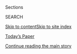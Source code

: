 <div id="app">

<div>

<div class="NYTAppHideMasthead css-1r6wvpq e1suatyy0">

<div class="section css-ui9rw0 e1suatyy2">

<div class="css-eph4ug er09x8g0">

<div class="css-6n7j50">

</div>

<span class="css-1dv1kvn">Sections</span>

<div class="css-10488qs">

<span class="css-1dv1kvn">SEARCH</span>

</div>

[Skip to content](#site-content)[Skip to site
index](#site-index)

</div>

<div class="css-10698na e1huz5gh0">

</div>

</div>

<div id="masthead-bar-one" class="section hasLinks css-15hmgas e1csuq9d3">

<div class="css-uqyvli e1csuq9d0">

</div>

<div class="css-1uqjmks e1csuq9d1">

</div>

<div class="css-9e9ivx">

[](https://myaccount.nytimes.com/auth/login?response_type=cookie&client_id=vi)

</div>

<div class="css-1bvtpon e1csuq9d2">

[Today’s Paper](https://www.nytimes.com/section/todayspaper)

</div>

</div>

</div>

</div>

<div data-aria-hidden="false">

<div id="site-content" data-role="main">

<div id="top-wrapper" class="css-15p45cc eaca97t0" type="top">

<div id="top-slug" class="css-19x0jxb eaca97t1" hidden="">

Advertisement

</div>

[Continue reading the main
story](#after-top)

<div class="ad top-wrapper" style="text-align:center;height:100%;display:block;min-height:90px">

<div id="top" class="place-ad" data-position="top" data-size-key="top">

</div>

</div>

<div id="after-top">

</div>

</div>

<div id="byline" class="section css-15h4p1b e9abtgs0">

<div class="css-1j21atc e1svk9qx1">

<div class="css-nfcc9b e1svk9qx3">

<div class="css-cnx41t">

![Portrait of Jesse
McKinley](https://static01.nyt.com/images/2018/02/20/multimedia/author-jesse-mckinley/author-jesse-mckinley-thumbLarge.jpg)

</div>

<div class="css-vl9dhg e1svk9qx5">

<div class="css-1nrhkj6 e1svk9qx6">

# Jesse McKinley

</div>

## <span></span>

Jesse McKinley is the Times's Albany bureau chief. He was previously the
San Francisco bureau chief, and a theater columnist and Broadway
reporter for the Culture Desk.

</div>

</div>

</div>

<div>

<div id="mid1-wrapper" class="css-1mn4oms eaca97t0" type="rank">

<div id="mid1-slug" class="css-1tag3rd eaca97t1">

Advertisement

</div>

[Continue reading the main
story](#after-mid1)

<div id="mid1" class="ad mid1-wrapper" style="text-align:center;height:100%;display:block">

</div>

<div id="after-mid1">

</div>

</div>

</div>

<div class="css-185go5a e1o5byef0">

<div class="css-15cbhtu">

  - [Latest](#stream-panel)
  - <span class="css-6n7j50">Search</span>
    <div class="control">
    <div class="label-container css-1dv1kvn">
    Search
    </div>
    <div class="css-wm4t3d">
    **<span id="clear-search-input" class="css-1dv1kvn">Clear this text
    input</span>
    </div>
    </div>
    <span class="css-1iovbfw"></span>

<div id="stream-panel" class="section css-8msx5b e1jz0cab1">

<div class="css-13mho3u">

1.  
    
    <div class="css-1cp3ece">
    
    <div class="css-1l4spti">
    
    [](/2020/08/04/nyregion/maloney-torres-ny-congressional-races.html)
    
    <div class="css-79elbk">
    
    ![](https://static01.nyt.com/images/2020/08/04/nyregion/04nyprimaries1/04nyprimaries1-thumbWide.jpg?quality=75&auto=webp&disable=upscale)
    
    </div>
    
    ## After 6 Weeks, Victors Are Declared in 2 N.Y. Congressional Primaries
    
    Representative Carolyn Maloney and Councilman Ritchie Torres won in
    New York City after a Democratic primary that raised concerns about
    mail-in voting.
    
    <div class="css-1nqbnmb ea5icrr0">
    
    By <span class="css-1n7hynb">Jesse McKinley, Shane Goldmacher
    <span>and</span> Matt
    Stevens</span>
    
    </div>
    
    </div>
    
    <div class="css-1lc2l26 e1xfvim33">
    
    </div>
    
    </div>

2.  
    
    <div class="css-1cp3ece">
    
    <div class="css-1l4spti">
    
    [](/2020/08/04/us/politics/trump-homeland-security.html)
    
    <div class="css-79elbk">
    
    ![](https://static01.nyt.com/images/2020/08/04/world/04dc-unrest-dhs3/merlin_169518027_abcb011b-c157-4051-81b6-b16fa05ffa57-thumbWide.jpg?quality=75&auto=webp&disable=upscale)
    
    </div>
    
    ## Meet the Official Accused of Helping Trump Politicize Homeland Security
    
    Chad F. Wolf joined the Department of Homeland Security in its
    infancy to help prevent another 9/11. Now he is helping President
    Trump use it to achieve his political ambitions.
    
    <div class="css-1nqbnmb ea5icrr0">
    
    By <span class="css-1n7hynb">Zolan Kanno-Youngs <span>and</span>
    Jesse
    McKinley</span>
    
    </div>
    
    </div>
    
    <div class="css-1lc2l26 e1xfvim33">
    
    </div>
    
    </div>

3.  
    
    <div class="css-1cp3ece">
    
    <div class="css-1l4spti">
    
    [](/2020/08/03/nyregion/nyc-congress-carolyn-maloney-ballots.html)
    
    <div class="css-79elbk">
    
    ![](https://static01.nyt.com/images/2020/08/03/nyregion/03NYVIRUS-MALONEY1/03NYVIRUS-MALONEY1-thumbWide.jpg?quality=75&auto=webp&disable=upscale)
    
    </div>
    
    ## Disputed Ballots Must Be Counted in N.Y. Congressional Race, U.S. Judge Rules
    
    Delays continue in a race that remains undecided six weeks after a
    Democratic primary in which Representative Carolyn B. Maloney faced
    off against a challenger.
    
    <div class="css-1nqbnmb ea5icrr0">
    
    By <span class="css-1n7hynb">Jesse
    McKinley</span>
    
    </div>
    
    </div>
    
    <div class="css-1lc2l26 e1xfvim33">
    
    </div>
    
    </div>

4.  
    
    <div class="css-1cp3ece">
    
    <div class="css-1l4spti">
    
    [](/2020/08/03/nyregion/nyc-mail-ballots-voting.html)
    
    <div class="css-79elbk">
    
    ![](https://static01.nyt.com/images/2020/07/31/nyregion/00nyvoting-02/00nyvoting-02-thumbWide-v2.jpg?quality=75&auto=webp&disable=upscale)
    
    </div>
    
    ## Why the Botched N.Y.C. Primary Has Become the November Nightmare
    
    Nearly six weeks later, two congressional races remain undecided,
    and officials are trading blame over the mishandling of tens of
    thousands of mail-in ballots.
    
    <div class="css-1nqbnmb ea5icrr0">
    
    By <span class="css-1n7hynb">Jesse
    McKinley</span>
    
    </div>
    
    </div>
    
    <div class="css-1lc2l26 e1xfvim33">
    
    </div>
    
    </div>

5.  
    
    <div class="css-1cp3ece">
    
    <div class="css-1l4spti">
    
    [](/2020/07/28/sports/baseball/marlins-outbreak-mlb-coronavirus.html)
    
    <div class="css-79elbk">
    
    ![](https://static01.nyt.com/images/2020/07/28/sports/28mlb-virus1/28mlb-virus1-thumbWide.jpg?quality=75&auto=webp&disable=upscale)
    
    </div>
    
    ## Miami Marlins Outbreak Wreaks Havoc on M.L.B. Schedule
    
    M.L.B. announced that the Marlins would not play games until Monday,
    and the ripple effects altered the plans of five teams and sent a
    sense of unease throughout the league.
    
    <div class="css-1nqbnmb ea5icrr0">
    
    By <span class="css-1n7hynb">Tyler
    Kepner</span>
    
    </div>
    
    </div>
    
    <div class="css-1lc2l26 e1xfvim33">
    
    </div>
    
    </div>

6.  
    
    <div class="css-1cp3ece">
    
    <div class="css-1l4spti">
    
    [](/2020/07/24/nyregion/progressive-primaries-ny-legislature.html)
    
    <div class="css-79elbk">
    
    ![](https://static01.nyt.com/images/2020/07/24/nyregion/24nylegislature1/merlin_173641374_a7bd63aa-d753-4aeb-ba47-26c86a3ef2a7-thumbWide.jpg?quality=75&auto=webp&disable=upscale)
    
    </div>
    
    ## Did New York Just Get the Nation’s Most Liberal Legislature?
    
    Among those toppled by progressive insurgents was a Brooklyn
    assemblyman who was first elected in 1972.
    
    <div class="css-1nqbnmb ea5icrr0">
    
    By <span class="css-1n7hynb">Jesse McKinley <span>and</span> Luis
    Ferré-Sadurní</span>
    
    </div>
    
    </div>
    
    <div class="css-1lc2l26 e1xfvim33">
    
    </div>
    
    </div>

7.  
    
    <div class="css-1cp3ece">
    
    <div class="css-1l4spti">
    
    [](/2020/07/23/nyregion/coronavirus-testing-nyc.html)
    
    <div class="css-79elbk">
    
    ![](https://static01.nyt.com/images/2020/07/22/nyregion/00nyvirus-testing-02/00nyvirus-testing-02-thumbWide.jpg?quality=75&auto=webp&disable=upscale)
    
    </div>
    
    ## Testing Bottlenecks Threaten N.Y.C.’s Ability to Contain Virus
    
    “Honestly, I don’t even really see the point in getting tested,”
    said one New Yorker who has waited nearly two weeks, with still no
    results.
    
    <div class="css-1nqbnmb ea5icrr0">
    
    By <span class="css-1n7hynb">Joseph Goldstein <span>and</span> Jesse
    McKinley</span>
    
    </div>
    
    </div>
    
    <div class="css-1lc2l26 e1xfvim33">
    
    </div>
    
    </div>

8.  
    
    <div class="css-1cp3ece">
    
    <div class="css-1l4spti">
    
    [](/2020/07/23/nyregion/nursing-homes-deaths-cuomo.html)
    
    <div class="css-79elbk">
    
    ![](https://static01.nyt.com/images/2020/07/23/nyregion/23nyvirus-nursinghomes3/23nyvirus-nursinghomes3-thumbWide.jpg?quality=75&auto=webp&disable=upscale)
    
    </div>
    
    ## Blame Spreads for Nursing Home Deaths Even as N.Y. Contains Virus
    
    With more than 6,000 nursing home residents dying of the
    coronavirus, a fight over whether relatives should be allowed to sue
    has erupted in Albany.
    
    <div class="css-1nqbnmb ea5icrr0">
    
    By <span class="css-1n7hynb">Jesse McKinley <span>and</span> Luis
    Ferré-Sadurní</span>
    
    </div>
    
    </div>
    
    <div class="css-1lc2l26 e1xfvim33">
    
    </div>
    
    </div>

9.  
    
    <div class="css-1cp3ece">
    
    <div class="css-1l4spti">
    
    [](/2020/07/20/nyregion/sheldon-silver-sentencing-prison.html)
    
    <div class="css-79elbk">
    
    ![](https://static01.nyt.com/images/2020/07/20/nyregion/20silver01/20silver01-thumbWide.jpg?quality=75&auto=webp&disable=upscale)
    
    </div>
    
    ## Sheldon Silver, Former N.Y. Assembly Speaker, Will Finally Go to Prison
    
    Mr. Silver receives a sentence of 78 months after two trials. He had
    asked for home confinement, arguing that he was vulnerable to the
    coronavirus.
    
    <div class="css-1nqbnmb ea5icrr0">
    
    By <span class="css-1n7hynb">Benjamin Weiser <span>and</span> Jesse
    McKinley</span>
    
    </div>
    
    </div>
    
    <div class="css-1lc2l26 e1xfvim33">
    
    </div>
    
    </div>

10. 
    
    <div class="css-1cp3ece">
    
    <div class="css-1l4spti">
    
    [](/2020/07/17/nyregion/jamaal-bowman-eliot-engel.html)
    
    <div class="css-79elbk">
    
    ![](https://static01.nyt.com/images/2020/06/23/nyregion/00nyprimary-16hfo/merlin_172005066_12e19073-0aad-4bfe-89ac-6d3d38d7a1f4-thumbWide.jpg?quality=75&auto=webp&disable=upscale)
    
    </div>
    
    ## Jamaal Bowman Proves Ocasio-Cortez Was No Fluke
    
    Mr. Bowman beat Representative Eliot Engel, a 16-term incumbent, in
    a race that pitted the Democratic Party’s progressive wing against
    the establishment.
    
    <div class="css-1nqbnmb ea5icrr0">
    
    By <span class="css-1n7hynb">Jesse McKinley</span>
    
    </div>
    
    </div>
    
    <div class="css-1lc2l26 e1xfvim33">
    
    </div>
    
    </div>

<div class="css-13mho3u">

<div class="css-1t62hi8">

<div class="css-1stvaey">

Show
More

<div>

<div style="border:0;clip:rect(0 0 0 0);height:1px;margin:-1px;overflow:hidden;white-space:nowrap;padding:0;width:1px;position:absolute" data-role="log" data-aria-live="assertive">

</div>

<div style="border:0;clip:rect(0 0 0 0);height:1px;margin:-1px;overflow:hidden;white-space:nowrap;padding:0;width:1px;position:absolute" data-role="log" data-aria-live="assertive">

</div>

<div style="border:0;clip:rect(0 0 0 0);height:1px;margin:-1px;overflow:hidden;white-space:nowrap;padding:0;width:1px;position:absolute" data-role="log" data-aria-live="polite">

</div>

<div style="border:0;clip:rect(0 0 0 0);height:1px;margin:-1px;overflow:hidden;white-space:nowrap;padding:0;width:1px;position:absolute" data-role="log" data-aria-live="polite">

</div>

</div>

</div>

</div>

</div>

</div>

<div class="css-g6hk37 supplemental">

<div id="mid2-wrapper" class="css-10wkyv7 eaca97t0" type="lede">

<div id="mid2-slug" class="css-1tag3rd eaca97t1">

Advertisement

</div>

[Continue reading the main
story](#after-mid2)

<div id="mid2" class="ad mid2-wrapper" style="text-align:center;height:100%;display:block;min-height:250px">

</div>

<div id="after-mid2">

</div>

</div>

## Follow Elsewhere

<div class="module-body">

  - [**<span data-aria-hidden="true">jessemckinley</span><span class="css-1dv1kvn">twitter
    page for jessemckinley</span>](https://twitter.com/jessemckinley)

</div>

## Feedback? Questions?

<div class="css-hftqp3">

Include your name, the article headline, and your message.

</div>

Email Author

</div>

</div>

</div>

</div>

</div>

</div>

## Site Index

<div>

</div>

## Site Information Navigation

  - [© <span>2020</span> <span>The New York Times
    Company</span>](https://help.nytimes.com/hc/en-us/articles/115014792127-Copyright-notice)

<!-- end list -->

  - [NYTCo](https://www.nytco.com/)
  - [Contact
    Us](https://help.nytimes.com/hc/en-us/articles/115015385887-Contact-Us)
  - [Work with us](https://www.nytco.com/careers/)
  - [Advertise](https://nytmediakit.com/)
  - [T Brand Studio](http://www.tbrandstudio.com/)
  - [Your Ad
    Choices](https://www.nytimes.com/privacy/cookie-policy#how-do-i-manage-trackers)
  - [Privacy](https://www.nytimes.com/privacy)
  - [Terms of
    Service](https://help.nytimes.com/hc/en-us/articles/115014893428-Terms-of-service)
  - [Terms of
    Sale](https://help.nytimes.com/hc/en-us/articles/115014893968-Terms-of-sale)
  - [Site
    Map](https://spiderbites.nytimes.com)
  - [Help](https://help.nytimes.com/hc/en-us)
  - [Subscriptions](https://www.nytimes.com/subscription?campaignId=37WXW)

</div>

</div>
